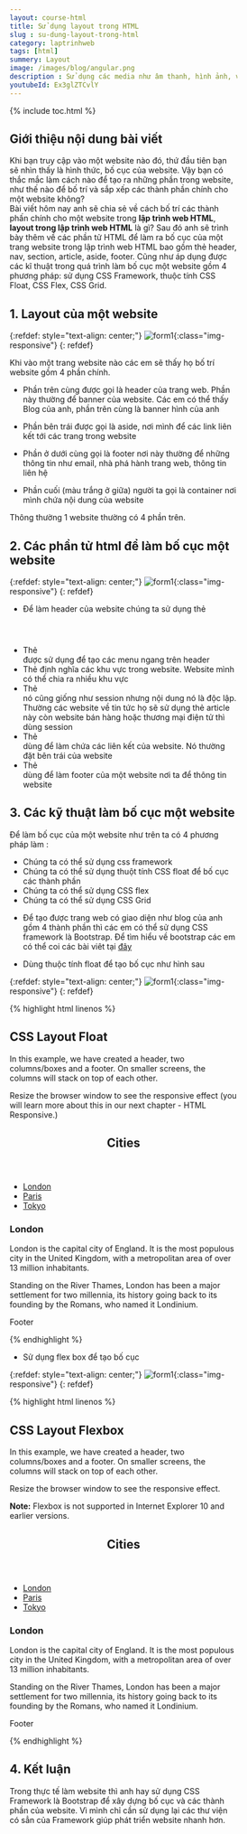 ```yaml
---
layout: course-html
title: Sử dụng layout trong HTML
slug : su-dung-layout-trong-html
category: laptrinhweb
tags: [html]
summery: Layout
image: /images/blog/angular.png
description : Sử dụng các media như âm thanh, hình ảnh, video để nhúng vào trong HTML trong lập trình web
youtubeId: Ex3glZTCvlY
---
```


{% include toc.html %}

## **Giới thiệu nội dung bài viết**

Khi bạn truy cập vào một website nào đó, thứ đầu tiên bạn sẽ nhìn thấy là hình thức, bố cục của website. Vậy bạn có thắc mắc làm cách nào để tạo ra những phần trong website, như thế nào để bố trí và sắp xếp các thành phần chính cho một website không?
<br>
Bài viết hôm nay anh sẽ chia sẻ về cách bố trí các thành phấn chính cho một website trong <b>lập trình web HTML</b>, <b>layout trong lập trình web HTML</b> là gì? Sau đó anh sẽ trình bày thêm về các phần tử HTML để làm ra bố cục của một trang website trong lập trình web HTML bao gồm thẻ header, nav, section, article, aside, footer. Cũng như áp dụng được các kĩ thuật trong quá trình làm bố cục một website gồm 4 phương pháp: sử dụng CSS Framework, thuộc tính CSS Float, CSS Flex, CSS Grid.


## **1. Layout của một website**

{:refdef: style="text-align: center;"}
![form1](/images/post/html/layout.png){:class="img-responsive"}
{: refdef}

Khi vào một trang website nào các em sẽ thấy họ bố trí website gồm 4 phần chính. 

- Phần trên cùng được gọi là header của trang web. Phần này thường để banner của website. Các em có thể thấy Blog của anh, phần trên cùng là banner hình của anh

- Phần bên trái được gọi là aside, nơi mình để các link liên kết tới các trang trong website

- Phần ở dưới cùng gọi là footer nơi này thường để những thông tin như email, nhà phá hành trang web, thông tin liên hệ

- Phần cuối (màu trắng ở giữa) người ta gọi là container nơi mình chứa nội dung của website 

Thông thường 1 website thường có 4 phần trên.

## **2. Các phần tử html để làm bố cục một website**

{:refdef: style="text-align: center;"}
![form1](/images/post/html/layout1.png){:class="img-responsive"}
{: refdef}

- Để làm header của website chúng ta sử dụng thẻ <header> 
- Thẻ <nav> được sử dụng để tạo các menu ngang trên header
- Thẻ <session> định nghĩa các khu vực trong website. Website mình có thể chia ra nhiều khu vực
- Thẻ <article> nó cũng giống như session nhưng nội dung nó là độc lập. Thường các website về tin tức họ sẽ sử dụng thẻ article này còn website bán hàng hoặc thương mại điện tử thì dùng session
- Thẻ <aside> dùng để làm chứa các liên kết của website. Nó thường đặt bên trái của website 
- Thẻ <footer> dùng để làm footer của một website nơi ta để thông tin website

## **3. Các kỹ thuật làm bố cục một website**

Để làm bố cục của một website như trên ta có 4 phương pháp làm :
+ Chúng ta có thể sử dụng css framework
+ Chúng ta có thể sử dụng thuột tính CSS float để bố cục các thành phần
+ Chúng ta có thể sử dụng CSS flex
+ Chúng ta có thể sử dụng CSS Grid


- Để tạo được trang web có giao diện như blog của anh gồm 4 thành phần thì các em có thể sử dụng CSS framework là Bootstrap. Để tìm hiểu về bootstrap các em có thể coi các bài viêt tại [đây](https://levunguyen.com/hoc-lap-trinh-bootstrap/)


- Dùng thuộc tính float để tạo bố cục như hình sau

{:refdef: style="text-align: center;"}
![form1](/images/post/html/layout.png){:class="img-responsive"}
{: refdef}

{% highlight html linenos %}
<!DOCTYPE html>
<html lang="en">
<head>
<title>CSS Template</title>
<meta charset="utf-8">
<meta name="viewport" content="width=device-width, initial-scale=1">
<style>
* {
  box-sizing: border-box;
}

body {
  font-family: Arial, Helvetica, sans-serif;
}

/* Style the header */
header {
  background-color: #666;
  padding: 30px;
  text-align: center;
  font-size: 35px;
  color: white;
}

/* Create two columns/boxes that floats next to each other */
nav {
  float: left;
  width: 30%;
  height: 300px; /* only for demonstration, should be removed */
  background: #ccc;
  padding: 20px;
}

/* Style the list inside the menu */
nav ul {
  list-style-type: none;
  padding: 0;
}

article {
  float: left;
  padding: 20px;
  width: 70%;
  background-color: #f1f1f1;
  height: 300px; /* only for demonstration, should be removed */
}

/* Clear floats after the columns */
section:after {
  content: "";
  display: table;
  clear: both;
}

/* Style the footer */
footer {
  background-color: #777;
  padding: 10px;
  text-align: center;
  color: white;
}

/* Responsive layout - makes the two columns/boxes stack on top of each other instead of next to each other, on small screens */
@media (max-width: 600px) {
  nav, article {
    width: 100%;
    height: auto;
  }
}
</style>
</head>
<body>

<h2>CSS Layout Float</h2>
<p>In this example, we have created a header, two columns/boxes and a footer. On smaller screens, the columns will stack on top of each other.</p>
<p>Resize the browser window to see the responsive effect (you will learn more about this in our next chapter - HTML Responsive.)</p>

<header>
  <h2>Cities</h2>
</header>

<section>
  <nav>
    <ul>
      <li><a href="#">London</a></li>
      <li><a href="#">Paris</a></li>
      <li><a href="#">Tokyo</a></li>
    </ul>
  </nav>
  
  <article>
    <h1>London</h1>
    <p>London is the capital city of England. It is the most populous city in the  United Kingdom, with a metropolitan area of over 13 million inhabitants.</p>
    <p>Standing on the River Thames, London has been a major settlement for two millennia, its history going back to its founding by the Romans, who named it Londinium.</p>
  </article>
</section>

<footer>
  <p>Footer</p>
</footer>

</body>
</html>

{% endhighlight %} 

- Sử dụng flex box để tạo bố cục

{:refdef: style="text-align: center;"}
![form1](/images/post/html/layout.png){:class="img-responsive"}
{: refdef}

{% highlight html linenos %}

<!DOCTYPE html>
<html lang="en">
<head>
<title>CSS Template</title>
<meta charset="utf-8">
<meta name="viewport" content="width=device-width, initial-scale=1">
<style>
* {
  box-sizing: border-box;
}

body {
  font-family: Arial, Helvetica, sans-serif;
}

/* Style the header */
header {
  background-color: #666;
  padding: 30px;
  text-align: center;
  font-size: 35px;
  color: white;
}

/* Container for flexboxes */
section {
  display: -webkit-flex;
  display: flex;
}

/* Style the navigation menu */
nav {
  -webkit-flex: 1;
  -ms-flex: 1;
  flex: 1;
  background: #ccc;
  padding: 20px;
}

/* Style the list inside the menu */
nav ul {
  list-style-type: none;
  padding: 0;
}

/* Style the content */
article {
  -webkit-flex: 3;
  -ms-flex: 3;
  flex: 3;
  background-color: #f1f1f1;
  padding: 10px;
}

/* Style the footer */
footer {
  background-color: #777;
  padding: 10px;
  text-align: center;
  color: white;
}

/* Responsive layout - makes the menu and the content (inside the section) sit on top of each other instead of next to each other */
@media (max-width: 600px) {
  section {
    -webkit-flex-direction: column;
    flex-direction: column;
  }
}
</style>
</head>
<body>

<h2>CSS Layout Flexbox</h2>
<p>In this example, we have created a header, two columns/boxes and a footer. On smaller screens, the columns will stack on top of each other.</p>
<p>Resize the browser window to see the responsive effect.</p>
<p><strong>Note:</strong> Flexbox is not supported in Internet Explorer 10 and earlier versions.</p>

<header>
  <h2>Cities</h2>
</header>

<section>
  <nav>
    <ul>
      <li><a href="#">London</a></li>
      <li><a href="#">Paris</a></li>
      <li><a href="#">Tokyo</a></li>
    </ul>
  </nav>
  
  <article>
    <h1>London</h1>
    <p>London is the capital city of England. It is the most populous city in the  United Kingdom, with a metropolitan area of over 13 million inhabitants.</p>
    <p>Standing on the River Thames, London has been a major settlement for two millennia, its history going back to its founding by the Romans, who named it Londinium.</p>
  </article>
</section>

<footer>
  <p>Footer</p>
</footer>

</body>
</html>

{% endhighlight %} 


## **4. Kết luận**

Trong thực tế làm website thì anh hay sử dụng CSS Framework là Bootstrap để xây dựng bố cục và các thành phần của website. Vì mình chỉ cần sử dụng lại các thư viện có sẳn của Framework giúp phát triển website nhanh hơn.







